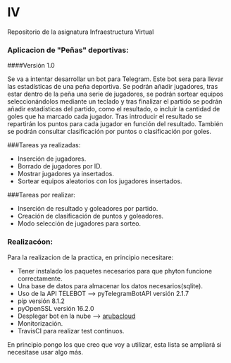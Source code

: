 # IV

Repositorio de la asignatura Infraestructura Virtual

<h3>Aplicacion de "Peñas" deportivas:</h3>
####Versión 1.0

Se va a intentar desarrollar un bot para Telegram. Este bot sera para llevar las estadísticas de una peña deportiva. Se podrán añadir jugadores, tras estar dentro de la peña una serie de jugadores, se podrán sortear equipos seleccionándolos mediante un teclado y tras finalizar el partido se podrán añadir estadísticas del partido, como el resultado, o incluir la cantidad de goles que ha marcado cada jugador. Tras introducir el resultado se repartirán los puntos para cada jugador en función del resultado. También se podrán consultar clasificación por puntos o clasificación por goles.

###Tareas ya realizadas:

- Inserción de jugadores.
- Borrado de jugadores por ID.
- Mostrar jugadores ya insertados.
- Sortear equipos aleatorios con los jugadores insertados.

###Tareas por realizar:

- Inserción de resultado y goleadores por partido.
- Creación de clasificación de puntos y goleadores.
- Modo selección de jugadores para sorteo.

<h3>Realizacóon:</h3>

Para la realizacion de la practica, en principio necesitare:

* Tener instalado los paquetes necesarios para que phyton funcione correctamente.
* Una base de datos para almacenar los datos necesarios(sqlite).
* Uso de la API TELEBOT --> pyTelegramBotAPI versión 2.1.7
* pip versión 8.1.2
* pyOpenSSL versión 16.2.0
* Desplegar bot en la nube -->  [arubacloud](https://www.arubacloud.es/vps/tipos-virtual-private-server.aspx)
* Monitorización.
* TravisCI para realizar test continuos.

En principio pongo los que creo que voy a utilizar, esta lista se ampliará si necesitase usar algo más.

